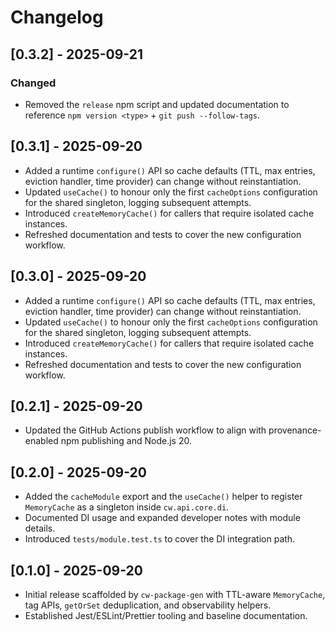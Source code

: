 # Changelog

## [0.3.2] - 2025-09-21
### Changed
- Removed the `release` npm script and updated documentation to reference `npm version <type>` + `git push --follow-tags`.

## [0.3.1] - 2025-09-20
- Added a runtime `configure()` API so cache defaults (TTL, max entries, eviction handler, time provider) can change without reinstantiation.
- Updated `useCache()` to honour only the first `cacheOptions` configuration for the shared singleton, logging subsequent attempts.
- Introduced `createMemoryCache()` for callers that require isolated cache instances.
- Refreshed documentation and tests to cover the new configuration workflow.

## [0.3.0] - 2025-09-20
- Added a runtime `configure()` API so cache defaults (TTL, max entries, eviction handler, time provider) can change without reinstantiation.
- Updated `useCache()` to honour only the first `cacheOptions` configuration for the shared singleton, logging subsequent attempts.
- Introduced `createMemoryCache()` for callers that require isolated cache instances.
- Refreshed documentation and tests to cover the new configuration workflow.

## [0.2.1] - 2025-09-20
- Updated the GitHub Actions publish workflow to align with provenance-enabled
  npm publishing and Node.js 20.

## [0.2.0] - 2025-09-20
- Added the `cacheModule` export and the `useCache()` helper to register
  `MemoryCache` as a singleton inside `cw.api.core.di`.
- Documented DI usage and expanded developer notes with module details.
- Introduced `tests/module.test.ts` to cover the DI integration path.

## [0.1.0] - 2025-09-20
- Initial release scaffolded by `cw-package-gen` with TTL-aware `MemoryCache`,
  tag APIs, `getOrSet` deduplication, and observability helpers.
- Established Jest/ESLint/Prettier tooling and baseline documentation.
